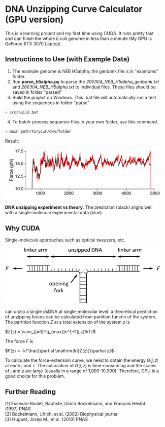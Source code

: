# DNA Unzipping Curve Calculator (GPU version)  

This is a learning project and my first time using CUDA. It runs pretty fast and can finish the whole *E.coli*  genome in less than a minute (My GPU is GeForce RTX 3070 Laptop).  

## Instructions to Use (with Example Data)  

1. The example genome is NEB H5alpha, the genbank file is in "examples" folder.  
2. Run **parse_h5alpha.py** to parse the *200304_NEB_H5alpha_genbank.txt* and *200304_NEB_H5alpha.txt* to individual files. These files should be saved in folder "parsed"  
3. Build the project on Windows. This .bat file will automatically run a test using the sequences in folder "parse"  

```bash
> src/build.bat
```

4. To batch-process sequence files in your own folder, use this command  

```bash
> main path/to/your/own/folder
```

Result:  

![image](reference/theory_vs_experiment.png)

**DNA unzipping experiment vs theory**. The prediction (black) aligns well with a single-molecule experimental data (blue).  

## Why CUDA  

Single-molecule approaches such as optical tweezers, etc. 

![image](reference/sm_DNA_unzipping_exp_schematics.png)

can unzip a single dsDNA at single-molecular level. a theoretical prediction of unzipping forces can be calculated from partition functin of the system. The partition function $Z$ at a total extension of the system $z$ is

$Z(z) = \sum_{j=0}^{j_{max}}e^{-G(j,z)/kT}$

The force $F$ is

$F(z) = -kT\frac{\partial \mathrm{ln}Z(z)}{\partial z}$

To calculate the force-extension curve, we need to obtain the energy $G(j,z)$ at each j and z. The calculation of $G(j,z)$ is time-consuming and the scales of j and z are large (usually in a range of 1,000-10,000). Therefore, GPU is a good choice for this problem.  

## Further Reading  

[1] Essevaz-Roulet, Baptiste, Ulrich Bockelmann, and Francois Heslot. (1997) PNAS  
[2] Bockelmann, Ulrich, et al. (2002) Biophysical journal  
[3] Huguet, Josep M., et al. (2010) PNAS  

